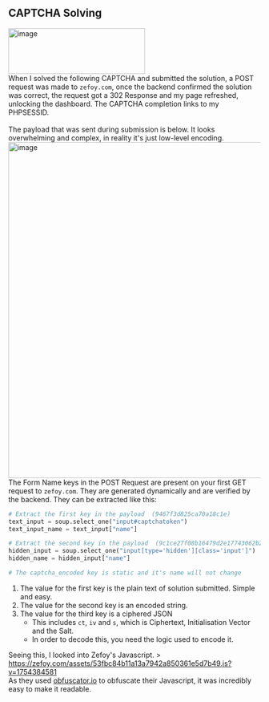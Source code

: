 
CAPTCHA Solving
---
<img width="273" height="91" alt="image" src="https://github.com/user-attachments/assets/e9ec5055-b469-49a5-a2f6-171a632b78fc" /><br>
When I solved the following CAPTCHA and submitted the solution, a POST request was made to `zefoy.com`, once the backend confirmed the solution was correct, the request got a 302 Response and my page refreshed, unlocking the dashboard. The CAPTCHA completion links to my PHPSESSID.
<br><br>
The payload that was sent during submission is below. It looks overwhelming and complex, in reality it's just low-level encoding.
<img width="2051" height="670" alt="image" src="https://github.com/user-attachments/assets/bbe5bad9-7e5e-46ce-992c-59b4efeba934" />
The Form Name keys in the POST Request are present on your first GET request to `zefoy.com`. They are generated dynamically and are verified by the backend. They can be extracted like this:


```py
# Extract the first key in the payload  (9467f3d825ca70a18c1e)
text_input = soup.select_one("input#captchatoken")
text_input_name = text_input["name"]

# Extract the second key in the payload  (9c1ce27f08b16479d2e17743062b28ed)
hidden_input = soup.select_one("input[type='hidden'][class='input']")
hidden_name = hidden_input["name"]

# The captcha_encoded key is static and it's name will not change
```
1. The value for the first key is the plain text of solution submitted. Simple and easy.
2. The value for the second key is an encoded string.
3. The value for the third key is a ciphered JSON
   - This includes `ct`, `iv` and `s`, which is Ciphertext, Initialisation Vector and the Salt.
   - In order to decode this, you need the logic used to encode it.
  
Seeing this, I looked into Zefoy's Javascript. > https://zefoy.com/assets/53fbc84b11a13a7942a850361e5d7b49.js?v=1754384581<br>
As they used [obfuscator.io](obfuscator.io) to obfuscate their Javascript, it was incredibly easy to make it readable.<br>
